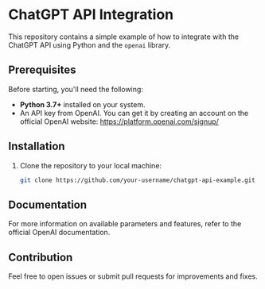 # ChatGPT API Integration

This repository contains a simple example of how to integrate with the ChatGPT API using Python and the `openai` library.

## Prerequisites

Before starting, you'll need the following:

- **Python 3.7+** installed on your system.
- An API key from OpenAI. You can get it by creating an account on the official OpenAI website: https://platform.openai.com/signup/

## Installation

1. Clone the repository to your local machine:

   ```bash
   git clone https://github.com/your-username/chatgpt-api-example.git

## Documentation
For more information on available parameters and features, refer to the official OpenAI documentation.

## Contribution
Feel free to open issues or submit pull requests for improvements and fixes.
